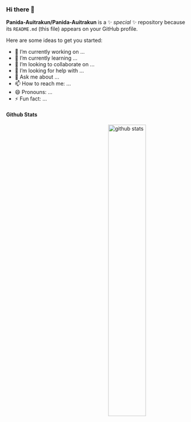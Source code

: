 ### Hi there 👋


**Panida-Auitrakun/Panida-Auitrakun** is a ✨ _special_ ✨ repository because its `README.md` (this file) appears on your GitHub profile.

Here are some ideas to get you started:

- 🔭 I’m currently working on ...
- 🌱 I’m currently learning ...
- 👯 I’m looking to collaborate on ...
- 🤔 I’m looking for help with ...
- 💬 Ask me about ...
- 📫 How to reach me: ...
- 😄 Pronouns: ...
- ⚡ Fun fact: ...

#### Github Stats
<img src="https://github-readme-stats.vercel.app/api?username=Panida-Auitrakun&show_icons=true&theme=radical" alt="github stats" width="45%" align="right"/>
